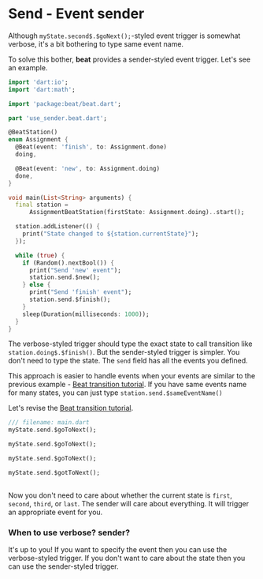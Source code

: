 # Send - Event sender

Although `myState.second$.$goNext();`-styled event trigger is somewhat verbose, it's a bit bothering to type same event name.

To solve this bother, **beat** provides a sender-styled event trigger. Let's see an example.

```dart
import 'dart:io';
import 'dart:math';

import 'package:beat/beat.dart';

part 'use_sender.beat.dart';

@BeatStation()
enum Assignment {
  @Beat(event: 'finish', to: Assignment.done)
  doing,

  @Beat(event: 'new', to: Assignment.doing)
  done,
}

void main(List<String> arguments) {
  final station =
      AssignmentBeatStation(firstState: Assignment.doing)..start();

  station.addListener(() {
    print("State changed to ${station.currentState}");
  });

  while (true) {
    if (Random().nextBool()) {
      print("Send 'new' event");
      station.send.$new();
    } else {
      print("Send 'finish' event");
      station.send.$finish();
    }
    sleep(Duration(milliseconds: 1000));
  }
}

```

The verbose-styled trigger should type the exact state to call transition like `station.doing$.$finish()`. But the sender-styled trigger is simpler. You don't need to type the state. The `send` field has all the events you defined.&#x20;

This approach is easier to handle events when your events are similar to the previous example - [Beat transition tutorial](beat-transitions.md). If you have same events name for many states, you can just type `station.send.$sameEventName()`

Let's revise the [Beat transition tutorial](beat-transitions.md).

```dart
/// filename: main.dart
myState.send.$goToNext();

myState.send.$goToNext(); 

myState.send.$goToNext();

myState.send.$gotToNext();
    
```

Now you don't need to care about whether the current state is `first`, `second`, `third`, or `last`. The sender will care about everything. It will trigger an appropriate event for you.&#x20;

### When to use verbose? sender?

It's up to you! If you want to specify the event then you can use the verbose-styled trigger. If you don't want to care about the state then you can use the sender-styled trigger.&#x20;
